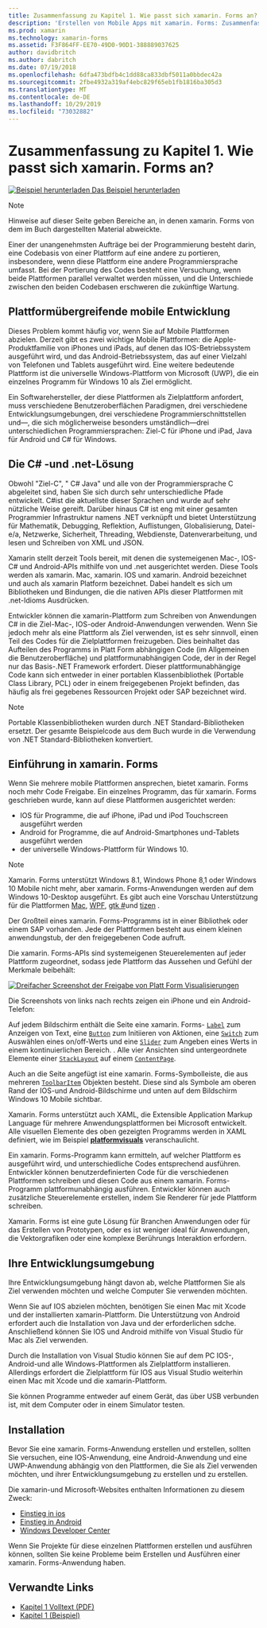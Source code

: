 ```yaml
---
title: Zusammenfassung zu Kapitel 1. Wie passt sich xamarin. Forms an?
description: 'Erstellen von Mobile Apps mit xamarin. Forms: Zusammenfassung von Kapitel 1. Wie passt sich xamarin. Forms an?'
ms.prod: xamarin
ms.technology: xamarin-forms
ms.assetid: F3F864FF-EE70-49D0-90D1-388889037625
author: davidbritch
ms.author: dabritch
ms.date: 07/19/2018
ms.openlocfilehash: 6dfa473bdfb4c1dd88ca833dbf5011a0bbdec42a
ms.sourcegitcommit: 2fbe4932a319af4ebc829f65eb1fb1816ba305d3
ms.translationtype: MT
ms.contentlocale: de-DE
ms.lasthandoff: 10/29/2019
ms.locfileid: "73032882"
---
```

# <a name="summary-of-chapter-1-how-does-xamarinforms-fit-in"></a>Zusammenfassung zu Kapitel 1. Wie passt sich xamarin. Forms an?

[![Beispiel herunterladen](~/media/shared/download.png) Das Beispiel herunterladen](https://github.com/xamarin/xamarin-forms-book-samples/tree/master/Chapter01)

> [!NOTE]
> Hinweise auf dieser Seite geben Bereiche an, in denen xamarin. Forms von dem im Buch dargestellten Material abweickte.

Einer der unangenehmsten Aufträge bei der Programmierung besteht darin, eine Codebasis von einer Plattform auf eine andere zu portieren, insbesondere, wenn diese Plattform eine andere Programmiersprache umfasst. Bei der Portierung des Codes besteht eine Versuchung, wenn beide Plattformen parallel verwaltet werden müssen, und die Unterschiede zwischen den beiden Codebasen erschweren die zukünftige Wartung.

## <a name="cross-platform-mobile-development"></a>Plattformübergreifende mobile Entwicklung

Dieses Problem kommt häufig vor, wenn Sie auf Mobile Plattformen abzielen. Derzeit gibt es zwei wichtige Mobile Plattformen: die Apple-Produktfamilie von iPhones und iPads, auf denen das IOS-Betriebssystem ausgeführt wird, und das Android-Betriebssystem, das auf einer Vielzahl von Telefonen und Tablets ausgeführt wird. Eine weitere bedeutende Plattform ist die universelle Windows-Plattform von Microsoft (UWP), die ein einzelnes Programm für Windows 10 als Ziel ermöglicht.

Ein Softwarehersteller, der diese Plattformen als Zielplattform anfordert, muss verschiedene Benutzeroberflächen Paradigmen, drei verschiedene Entwicklungsumgebungen, drei verschiedene Programmierschnittstellen und&mdash;, die sich möglicherweise besonders umständlich&mdash;drei unterschiedlichen Programmiersprachen: Ziel-C für iPhone und iPad, Java für Android und C# für Windows.

## <a name="the-c-and-net-solution"></a>Die C# -und .net-Lösung

Obwohl "Ziel-C", " C# Java" und alle von der Programmiersprache C abgeleitet sind, haben Sie sich durch sehr unterschiedliche Pfade entwickelt. C#ist die aktuellste dieser Sprachen und wurde auf sehr nützliche Weise gereift. Darüber hinaus C# ist eng mit einer gesamten Programmier Infrastruktur namens .NET verknüpft und bietet Unterstützung für Mathematik, Debugging, Reflektion, Auflistungen, Globalisierung, Datei-e/a, Netzwerke, Sicherheit, Threading, Webdienste, Datenverarbeitung, und lesen und Schreiben von XML und JSON.

Xamarin stellt derzeit Tools bereit, mit denen die systemeigenen Mac-, IOS- C# und Android-APIs mithilfe von und .net ausgerichtet werden. Diese Tools werden als xamarin. Mac, xamarin. IOS und xamarin. Android bezeichnet und auch als xamarin Platform bezeichnet. Dabei handelt es sich um Bibliotheken und Bindungen, die die nativen APIs dieser Plattformen mit .net-Idioms Ausdrücken.

Entwickler können die xamarin-Plattform zum Schreiben von Anwendungen C# in die Ziel-Mac-, IOS-oder Android-Anwendungen verwenden. Wenn Sie jedoch mehr als eine Plattform als Ziel verwenden, ist es sehr sinnvoll, einen Teil des Codes für die Zielplattformen freizugeben. Dies beinhaltet das Aufteilen des Programms in Platt Form abhängigen Code (im Allgemeinen die Benutzeroberfläche) und plattformunabhängigen Code, der in der Regel nur das Basis-.NET Framework erfordert. Dieser plattformunabhängige Code kann sich entweder in einer portablen Klassenbibliothek (Portable Class Library, PCL) oder in einem freigegebenen Projekt befinden, das häufig als frei gegebenes Ressourcen Projekt oder SAP bezeichnet wird.

> [!NOTE]
> Portable Klassenbibliotheken wurden durch .NET Standard-Bibliotheken ersetzt. Der gesamte Beispielcode aus dem Buch wurde in die Verwendung von .NET Standard-Bibliotheken konvertiert.

## <a name="introducing-xamarinforms"></a>Einführung in xamarin. Forms

Wenn Sie mehrere mobile Plattformen ansprechen, bietet xamarin. Forms noch mehr Code Freigabe. Ein einzelnes Programm, das für xamarin. Forms geschrieben wurde, kann auf diese Plattformen ausgerichtet werden:

- IOS für Programme, die auf iPhone, iPad und iPod Touchscreen ausgeführt werden
- Android for Programme, die auf Android-Smartphones und-Tablets ausgeführt werden
- der universelle Windows-Plattform für Windows 10.

> [!NOTE]
> Xamarin. Forms unterstützt Windows 8.1, Windows Phone 8,1 oder Windows 10 Mobile nicht mehr, aber xamarin. Forms-Anwendungen werden auf dem Windows 10-Desktop ausgeführt. Es gibt auch eine Vorschau Unterstützung für die Plattformen [Mac](~/xamarin-forms/platform/other/mac.md), [WPF](~/xamarin-forms/platform/other/wpf.md), [gtk #](~/xamarin-forms/platform/other/gtk.md)und [tizen](~/xamarin-forms/platform/other/tizen.md) .

Der Großteil eines xamarin. Forms-Programms ist in einer Bibliothek oder einem SAP vorhanden. Jede der Plattformen besteht aus einem kleinen anwendungstub, der den freigegebenen Code aufruft.

Die xamarin. Forms-APIs sind systemeigenen Steuerelementen auf jeder Plattform zugeordnet, sodass jede Plattform das Aussehen und Gefühl der Merkmale beibehält:

[![Dreifacher Screenshot der Freigabe von Platt Form Visualisierungen](images/ch01fg03-small.png "Xamarin. Forms-Steuerelemente auf jeder Plattform")](images/ch01fg03-large.png#lightbox "Xamarin. Forms-Steuerelemente auf jeder Plattform")

Die Screenshots von links nach rechts zeigen ein iPhone und ein Android-Telefon:

Auf jedem Bildschirm enthält die Seite eine xamarin. Forms- [`Label`](xref:Xamarin.Forms.Label) zum Anzeigen von Text, eine [`Button`](xref:Xamarin.Forms.Button) zum Initiieren von Aktionen, eine [`Switch`](xref:Xamarin.Forms.Switch) zum Auswählen eines on/off-Werts und eine [`Slider`](xref:Xamarin.Forms.Slider) zum Angeben eines Werts in einem kontinuierlichen Bereich. . Alle vier Ansichten sind untergeordnete Elemente einer [`StackLayout`](xref:Xamarin.Forms.StackLayout) auf einem [`ContentPage`](xref:Xamarin.Forms.ContentPage).

Auch an die Seite angefügt ist eine xamarin. Forms-Symbolleiste, die aus mehreren [`ToolbarItem`](xref:Xamarin.Forms.ToolbarItem) Objekten besteht. Diese sind als Symbole am oberen Rand der IOS-und Android-Bildschirme und unten auf dem Bildschirm Windows 10 Mobile sichtbar.

Xamarin. Forms unterstützt auch XAML, die Extensible Application Markup Language für mehrere Anwendungsplattformen bei Microsoft entwickelt. Alle visuellen Elemente des oben gezeigten Programms werden in XAML definiert, wie im Beispiel [**platformvisuals**](https://github.com/xamarin/xamarin-forms-book-samples/tree/master/Chapter01/PlatformVisuals) veranschaulicht.

Ein xamarin. Forms-Programm kann ermitteln, auf welcher Plattform es ausgeführt wird, und unterschiedliche Codes entsprechend ausführen. Entwickler können benutzerdefinierten Code für die verschiedenen Plattformen schreiben und diesen Code aus einem xamarin. Forms-Programm plattformunabhängig ausführen. Entwickler können auch zusätzliche Steuerelemente erstellen, indem Sie Renderer für jede Plattform schreiben.

Xamarin. Forms ist eine gute Lösung für Branchen Anwendungen oder für das Erstellen von Prototypen, oder es ist weniger ideal für Anwendungen, die Vektorgrafiken oder eine komplexe Berührungs Interaktion erfordern.

## <a name="your-development-environment"></a>Ihre Entwicklungsumgebung

Ihre Entwicklungsumgebung hängt davon ab, welche Plattformen Sie als Ziel verwenden möchten und welche Computer Sie verwenden möchten.

Wenn Sie auf IOS abzielen möchten, benötigen Sie einen Mac mit Xcode und der installierten xamarin-Plattform. Die Unterstützung von Android erfordert auch die Installation von Java und der erforderlichen sdche. Anschließend können Sie IOS und Android mithilfe von Visual Studio für Mac als Ziel verwenden.

Durch die Installation von Visual Studio können Sie auf dem PC IOS-, Android-und alle Windows-Plattformen als Zielplattform installieren. Allerdings erfordert die Zielplattform für IOS aus Visual Studio weiterhin einen Mac mit Xcode und die xamarin-Plattform.

Sie können Programme entweder auf einem Gerät, das über USB verbunden ist, mit dem Computer oder in einem Simulator testen.

## <a name="installation"></a>Installation

Bevor Sie eine xamarin. Forms-Anwendung erstellen und erstellen, sollten Sie versuchen, eine IOS-Anwendung, eine Android-Anwendung und eine UWP-Anwendung abhängig von den Plattformen, die Sie als Ziel verwenden möchten, und ihrer Entwicklungsumgebung zu erstellen und zu erstellen.

Die xamarin-und Microsoft-Websites enthalten Informationen zu diesem Zweck:

- [Einstieg in ios](~/ios/get-started/index.md)
- [Einstieg in Android](~/android/get-started/index.md)
- [Windows Developer Center](https://dev.windows.com)

Wenn Sie Projekte für diese einzelnen Plattformen erstellen und ausführen können, sollten Sie keine Probleme beim Erstellen und Ausführen einer xamarin. Forms-Anwendung haben.

## <a name="related-links"></a>Verwandte Links

- [Kapitel 1 Volltext (PDF)](https://download.xamarin.com/developer/xamarin-forms-book/XamarinFormsBook-Ch01-Apr2016.pdf)
- [Kapitel 1 (Beispiel)](https://github.com/xamarin/xamarin-forms-book-samples/tree/master/Chapter01)
